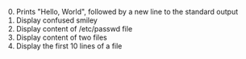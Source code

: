 0. Prints "Hello, World", followed by a new line to the standard output
1. Display confused smiley
2. Display content of /etc/passwd file
3. Display content of two files
5. Display the first 10 lines of a file
